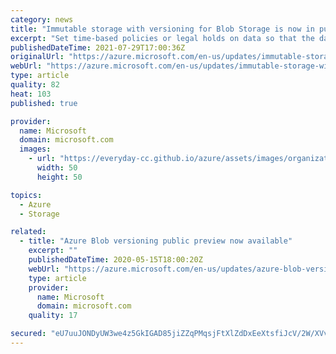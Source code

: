 ```yaml
---
category: news
title: "Immutable storage with versioning for Blob Storage is now in public preview"
excerpt: "Set time-based policies or legal holds on data so that the data becomes non-erasable and non-modifiable and protect all versions of a blob."
publishedDateTime: 2021-07-29T17:00:36Z
originalUrl: "https://azure.microsoft.com/en-us/updates/immutable-storage-with-versioning-for-blob-storage-is-now-in-public-preview/"
webUrl: "https://azure.microsoft.com/en-us/updates/immutable-storage-with-versioning-for-blob-storage-is-now-in-public-preview/"
type: article
quality: 82
heat: 103
published: true

provider:
  name: Microsoft
  domain: microsoft.com
  images:
    - url: "https://everyday-cc.github.io/azure/assets/images/organizations/microsoft.com-50x50.jpg"
      width: 50
      height: 50

topics:
  - Azure
  - Storage

related:
  - title: "Azure Blob versioning public preview now available"
    excerpt: ""
    publishedDateTime: 2020-05-15T18:00:20Z
    webUrl: "https://azure.microsoft.com/en-us/updates/azure-blob-versioning-public-preview-now-available/"
    type: article
    provider:
      name: Microsoft
      domain: microsoft.com
    quality: 17

secured: "eU7uuJONDyUW3we4z5GkIGAD85jiZZqPMqsjFtXlZdDxEeXtsfiJcV/2W/XVvRspRNW/EA4UNB/FP6CV77zjxrMY9yQdUrl0bi97QITFxtrCCZN/KBcKHWZgjQQiiNE2JkysQJFzPxb1Gwczf/nK/yqKbNGPbKyxGO6Kjik7zbBZ/RIYtZZXsguBbih6+fUjzPwH/LqRaOYRsSTtTDQL4uWqwuYGOujxwwNOe1rTZEEDx0S+ZJeZ8MHkzHRjECSp6MisAST2JkcOVfQh1MZYWmucUbV8k1jeZ2u4RkWLysPA6r8/EkOGjT1HYxOFp4zdy07gDEjIh1xfUZq/ehT0CUjEZTK5qFrLvHNumK8iPZY=;EqIgv34i4hIXXcLg4Q1Pjg=="
---
```


